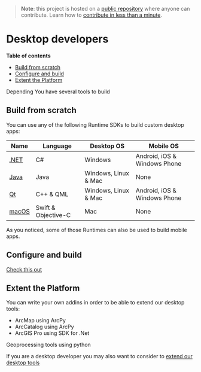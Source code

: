 > **Note**: this project is hosted on a [public repository](https://github.com/hhkaos/awesome-arcgis) where anyone can contribute. Learn how to [contribute in less than a minute](https://github.com/hhkaos/awesome-arcgis/blob/master/CONTRIBUTING.md#contributions).

# Desktop developers
<!-- START doctoc generated TOC please keep comment here to allow auto update -->
<!-- DON'T EDIT THIS SECTION, INSTEAD RE-RUN doctoc TO UPDATE -->
**Table of contents**

- [Build from scratch](#build-from-scratch)
- [Configure and build](#configure-and-build)
- [Extent the Platform](#extent-the-platform)

<!-- END doctoc generated TOC please keep comment here to allow auto update -->

Depending You have several tools to build

## Build from scratch
You can use any of the following Runtime SDKs to build custom desktop apps:

|Name|Language|Desktop OS|Mobile OS
|---|---|---|---|
|[.NET](technologies/dot-net/README.md)|C#|Windows|Android, iOS & Windows Phone
|[Java](technologies/java/README.md)|Java|Windows, Linux & Mac|None
|[Qt](technologies/qt/README.md)|C++ & QML|Windows, Linux & Mac|Android, iOS & Windows Phone
|[macOS](technologies/macOS/README.md)|Swift & Objective-C|Mac|None

As you noticed, some of those Runtimes can also be used to build mobile apps.

## Configure and build
[Check this out](../arcgis/products/README.md#app-builders)

## Extent the Platform
You can write your own addins in order to be able to extend our desktop tools:
  * ArcMap using ArcPy
  * ArcCatalog using ArcPy
  * ArcGIS Pro using SDK for .Net

Geoprocessing tools using python

If you are a desktop developer you may also want to consider to [extend our desktop tools](../arcgis/products/README.md#extendable-products)



